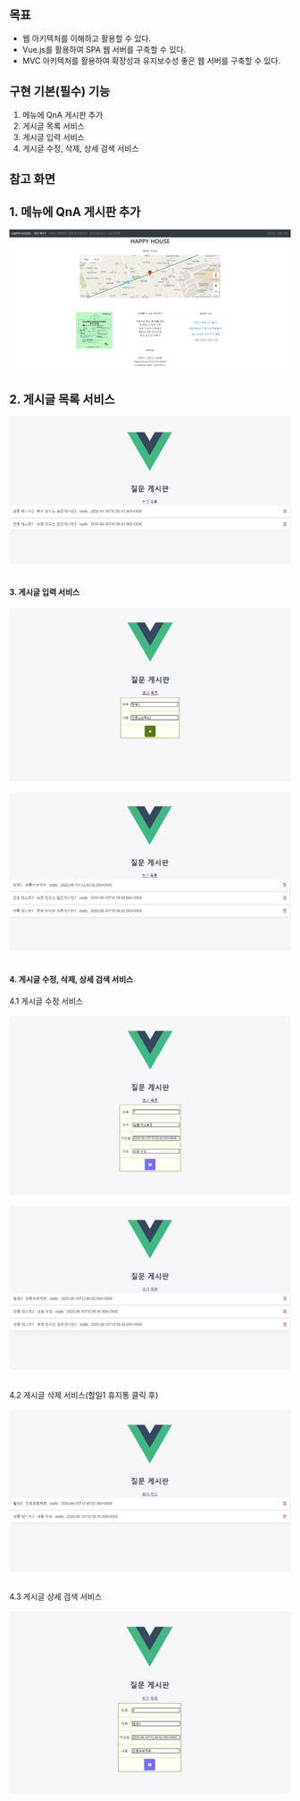 ## 목표
- 웹 아키텍처를 이해하고 활용할 수 있다.
- Vue.js를 활용하여 SPA 웹 서버를 구축할 수 있다.
- MVC 아키텍처를 활용하여 확장성과 유지보수성 좋은 웹 서버를 구축할 수 있다. 

## 구현 기본(필수) 기능
1) 메뉴에 QnA 게시판 추가</br>
2) 게시글 목록 서비스</br>
3) 게시글 입력 서비스</br>
4) 게시글 수정, 삭제, 상세 검색 서비스</br>

## 참고 화면

## 1. 메뉴에 QnA 게시판 추가

![vue_menu](./readmeImg/vue_menu.jpg)

## 2. 게시글 목록 서비스

![vue_list](./readmeImg/vue_list.JPG)<br><br>

#### 3. 게시글 입력 서비스


![vue_write1](./readmeImg/vue_write1.JPG)<br><br>
![vue_write2](./readmeImg/vue_write2.JPG)<br><br>

#### 4. 게시글 수정, 삭제, 상세 검색 서비스

4.1 게시글 수정 서비스<br><br>
![vue_update1](./readmeImg/vue_update1.JPG)<br><br>
![vue_update2](./readmeImg/vue_update2.JPG)<br><br>

4.2 게시글 삭제 서비스(할일1 휴지통 클릭 후)<br><br>
![vue_del](./readmeImg/vue_del.JPG)<br><br>

4.3 게시글 상세 검색 서비스<br><br>
![vue_detail](./readmeImg/vue_detail.JPG)<br><br>


